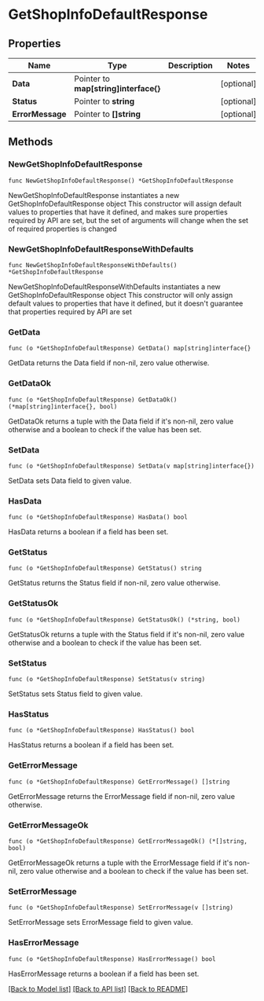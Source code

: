 # GetShopInfoDefaultResponse

## Properties

Name | Type | Description | Notes
------------ | ------------- | ------------- | -------------
**Data** | Pointer to **map[string]interface{}** |  | [optional] 
**Status** | Pointer to **string** |  | [optional] 
**ErrorMessage** | Pointer to **[]string** |  | [optional] 

## Methods

### NewGetShopInfoDefaultResponse

`func NewGetShopInfoDefaultResponse() *GetShopInfoDefaultResponse`

NewGetShopInfoDefaultResponse instantiates a new GetShopInfoDefaultResponse object
This constructor will assign default values to properties that have it defined,
and makes sure properties required by API are set, but the set of arguments
will change when the set of required properties is changed

### NewGetShopInfoDefaultResponseWithDefaults

`func NewGetShopInfoDefaultResponseWithDefaults() *GetShopInfoDefaultResponse`

NewGetShopInfoDefaultResponseWithDefaults instantiates a new GetShopInfoDefaultResponse object
This constructor will only assign default values to properties that have it defined,
but it doesn't guarantee that properties required by API are set

### GetData

`func (o *GetShopInfoDefaultResponse) GetData() map[string]interface{}`

GetData returns the Data field if non-nil, zero value otherwise.

### GetDataOk

`func (o *GetShopInfoDefaultResponse) GetDataOk() (*map[string]interface{}, bool)`

GetDataOk returns a tuple with the Data field if it's non-nil, zero value otherwise
and a boolean to check if the value has been set.

### SetData

`func (o *GetShopInfoDefaultResponse) SetData(v map[string]interface{})`

SetData sets Data field to given value.

### HasData

`func (o *GetShopInfoDefaultResponse) HasData() bool`

HasData returns a boolean if a field has been set.

### GetStatus

`func (o *GetShopInfoDefaultResponse) GetStatus() string`

GetStatus returns the Status field if non-nil, zero value otherwise.

### GetStatusOk

`func (o *GetShopInfoDefaultResponse) GetStatusOk() (*string, bool)`

GetStatusOk returns a tuple with the Status field if it's non-nil, zero value otherwise
and a boolean to check if the value has been set.

### SetStatus

`func (o *GetShopInfoDefaultResponse) SetStatus(v string)`

SetStatus sets Status field to given value.

### HasStatus

`func (o *GetShopInfoDefaultResponse) HasStatus() bool`

HasStatus returns a boolean if a field has been set.

### GetErrorMessage

`func (o *GetShopInfoDefaultResponse) GetErrorMessage() []string`

GetErrorMessage returns the ErrorMessage field if non-nil, zero value otherwise.

### GetErrorMessageOk

`func (o *GetShopInfoDefaultResponse) GetErrorMessageOk() (*[]string, bool)`

GetErrorMessageOk returns a tuple with the ErrorMessage field if it's non-nil, zero value otherwise
and a boolean to check if the value has been set.

### SetErrorMessage

`func (o *GetShopInfoDefaultResponse) SetErrorMessage(v []string)`

SetErrorMessage sets ErrorMessage field to given value.

### HasErrorMessage

`func (o *GetShopInfoDefaultResponse) HasErrorMessage() bool`

HasErrorMessage returns a boolean if a field has been set.


[[Back to Model list]](../README.md#documentation-for-models) [[Back to API list]](../README.md#documentation-for-api-endpoints) [[Back to README]](../README.md)


